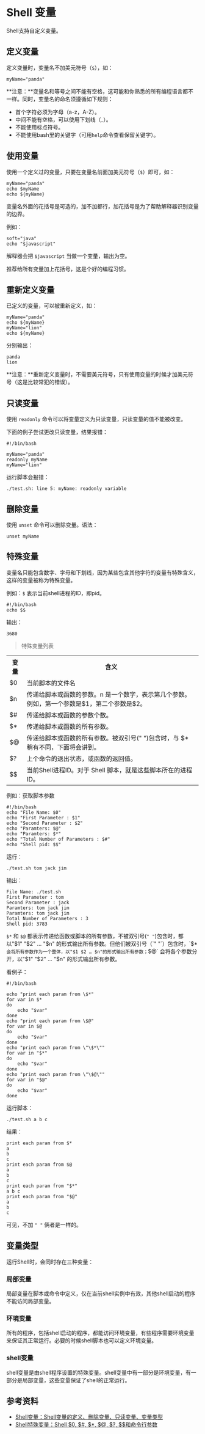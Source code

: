 # Shell 变量

Shell支持自定义变量。

## 定义变量

定义变量时，变量名不加美元符号（`$`），如：

	myName="panda"

**注意：**变量名和等号之间不能有空格，这可能和你熟悉的所有编程语言都不一样。同时，变量名的命名须遵循如下规则：

- 首个字符必须为字母（a-z，A-Z）。
- 中间不能有空格，可以使用下划线（_）。
- 不能使用标点符号。
- 不能使用bash里的关键字（可用`help`命令查看保留关键字）。

## 使用变量

使用一个定义过的变量，只要在变量名前面加美元符号（`$`）即可，如：

	myName="panda"
	echo $myName
	echo ${myName}

变量名外面的花括号是可选的，加不加都行，加花括号是为了帮助解释器识别变量的边界。

例如：

	soft="java"
	echo "$javascript"

解释器会把 `$javascript` 当做一个变量，输出为空。

推荐给所有变量加上花括号，这是个好的编程习惯。

## 重新定义变量

已定义的变量，可以被重新定义，如：

	myName="panda"
	echo ${myName}
	myName="lion"
	echo ${myName}

分别输出：

	panda
	lion

**注意：**重新定义变量时，不需要美元符号，只有使用变量的时候才加美元符号（这是比较常犯的错误）。

## 只读变量

使用 `readonly` 命令可以将变量定义为只读变量，只读变量的值不能被改变。

下面的例子尝试更改只读变量，结果报错：

	#!/bin/bash

	myName="panda"
	readonly myName
	myName="lion"

运行脚本会报错：

	./test.sh: line 5: myName: readonly variable

## 删除变量

使用 `unset` 命令可以删除变量。语法：

	unset myName

## 特殊变量

变量名只能包含数字、字母和下划线，因为某些包含其他字符的变量有特殊含义，这样的变量被称为特殊变量。

例如：`$` 表示当前shell进程的ID，即pid。

	#!/bin/bash
	echo $$

输出：

	3680

> 特殊变量列表

<table>
<tr>
<th>变量</th><th>含义</th>
</tr>
<tr><td>$0</td><td>当前脚本的文件名</td></tr>
<tr><td>$n</td><td>传递给脚本或函数的参数。n 是一个数字，表示第几个参数。例如，第一个参数是$1，第二个参数是$2。</td></tr>
<tr><td>$#</td><td>传递给脚本或函数的参数个数。</td></tr>
<tr><td>$*</td><td>传递给脚本或函数的所有参数。</td></tr>
<tr><td>$@</td><td>传递给脚本或函数的所有参数。被双引号(" ")包含时，与 $* 稍有不同，下面将会讲到。</td></tr>
<tr><td>$?</td><td>上个命令的退出状态，或函数的返回值。</td></tr>
<tr><td>$$</td><td>当前Shell进程ID。对于 Shell 脚本，就是这些脚本所在的进程ID。</td></tr>
</table>

例如：获取脚本参数

	#!/bin/bash
	echo "File Name: $0"
	echo "First Parameter : $1"
	echo "Second Parameter : $2"
	echo "Paramters: $@"
	echo "Paramters: $*"
	echo "Total Number of Parameters : $#"
	echo "Shell pid: $$"

运行：

	./test.sh tom jack jim

输出：

	File Name: ./test.sh
	First Parameter : tom
	Second Parameter : jack
	Paramters: tom jack jim
	Paramters: tom jack jim
	Total Number of Parameters : 3
	Shell pid: 3783

`$*` 和 `$@` 都表示传递给函数或脚本的所有参数，不被双引号(`" "`)包含时，都以"$1" "$2" … "$n" 的形式输出所有参数。但他们被双引号（`" "`）包含时，`$*` 会将所有参数作为一个整体，以"$1 $2 … $n"的形式输出所有参数；`$@` 会将各个参数分开，以"$1" "$2" … "$n" 的形式输出所有参数。

看例子：

	#!/bin/bash

	echo "print each param from \$*"
	for var in $*
	do
	    echo "$var"
	done
	echo "print each param from \$@"
	for var in $@
	do
	    echo "$var"
	done
	echo "print each param from \"\$*\""
	for var in "$*"
	do
	    echo "$var"
	done
	echo "print each param from \"\$@\""
	for var in "$@"
	do
	    echo "$var"
	done

运行脚本：

	./test.sh a b c

结果：

	print each param from $*
	a
	b
	c
	print each param from $@
	a
	b
	c
	print each param from "$*"
	a b c
	print each param from "$@"
	a
	b
	c

可见，不加 `" "` 俩者是一样的。


## 变量类型

运行Shell时，会同时存在三种变量：

### 局部变量

局部变量在脚本或命令中定义，仅在当前shell实例中有效，其他shell启动的程序不能访问局部变量。

### 环境变量

所有的程序，包括shell启动的程序，都能访问环境变量，有些程序需要环境变量来保证其正常运行。必要的时候shell脚本也可以定义环境变量。

### shell变量

shell变量是由shell程序设置的特殊变量。shell变量中有一部分是环境变量，有一部分是局部变量，这些变量保证了shell的正常运行。

## 参考资料

- [Shell变量：Shell变量的定义、删除变量、只读变量、变量类型](http://c.biancheng.net/cpp/view/6999.html)
- [Shell特殊变量：Shell $0, $#, $*, $@, $?, $$和命令行参数](http://c.biancheng.net/cpp/view/2739.html)






